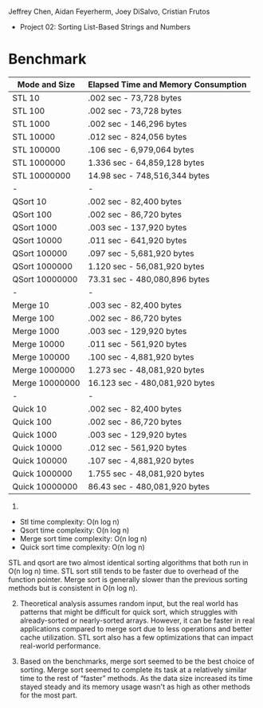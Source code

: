 Jeffrey Chen, Aidan Feyerherm, Joey DiSalvo, Cristian Frutos
- Project 02: Sorting List-Based Strings and Numbers
# Benchmark

| Mode and Size | Elapsed Time and Memory Consumption |
|------------------------------------|---------------------------------------------------------|
| STL 10 | .002 sec - 73,728 bytes | 
| STL 100 | .002 sec - 73,728 bytes | 
| STL 1000 | .002 sec - 146,296 bytes | 
| STL 10000 | .012 sec - 824,056 bytes | 
| STL 100000 | .106 sec - 6,979,064 bytes | 
| STL 1000000 | 1.336 sec - 64,859,128 bytes | 
| STL 10000000 | 14.98 sec - 748,516,344 bytes |
| - | - |
| QSort 10 | .002 sec - 82,400 bytes | 
| QSort 100 | .002 sec - 86,720 bytes | 
| QSort 1000 | .003 sec - 137,920 bytes | 
| QSort 10000 | .011 sec - 641,920 bytes | 
| QSort 100000 | .097 sec - 5,681,920 bytes | 
| QSort 1000000 | 1.120 sec - 56,081,920 bytes | 
| QSort 10000000 | 73.31 sec - 480,080,896 bytes |
| - | - |
| Merge 10 | .003 sec - 82,400 bytes | 
| Merge 100 | .002 sec - 86,720 bytes | 
| Merge 1000 | .003 sec - 129,920 bytes | 
| Merge 10000 | .011 sec - 561,920 bytes | 
| Merge 100000 | .100 sec - 4,881,920 bytes | 
| Merge 1000000 | 1.273 sec - 48,081,920 bytes | 
| Merge 10000000 | 16.123 sec - 480,081,920 bytes |
| - | - |
| Quick 10 | .002 sec - 82,400 bytes | 
| Quick 100 | .002 sec - 86,720 bytes | 
| Quick 1000 | .003 sec - 129,920 bytes | 
| Quick 10000 | .012 sec - 561,920 bytes | 
| Quick 100000 | .107 sec - 4,881,920 bytes | 
| Quick 1000000 | 1.755 sec - 48,081,920 bytes | 
| Quick 10000000 | 86.43 sec - 480,081,920 bytes |

1)
- Stl time complexity: O(n log n)
- Qsort time complexity: O(n log n)
- Merge sort time complexity: O(n log n)
- Quick sort time complexity: O(n log n)

STL and qsort are two almost identical sorting algorithms that both run in O(n log n) time. STL sort still tends to be faster due to overhead of the function pointer. Merge sort is generally slower than the previous sorting methods but is consistent in O(n log n).     

2) Theoretical analysis assumes random input, but the real world has patterns that might be difficult for quick sort, which struggles with already-sorted or nearly-sorted arrays. However, it can be faster in real applications compared to merge sort due to less operations and better cache utilization. STL sort also has a few optimizations that can impact real-world performance.

3) Based on the benchmarks, merge sort seemed to be the best choice of sorting. Merge sort seemed to complete its task at a relatively similar time to the rest of “faster” methods. As the data size increased its time stayed steady and its memory usage wasn't as high as other methods for the most part.
